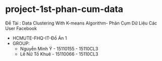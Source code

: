 # project-1st-phan-cum-data
Đề Tài : Data Clustering With K-means Algorithm- Phân Cụm Dữ Liệu Các User Facebook
- HCMUTE-FHQ-IT-Đồ Án 1
- GROUP:
  - Nguyễn Minh Ý - 15110155 - 15110CL3
  - Lê Nữ Tố Khuê - 15110066 - 15110CL3
